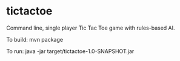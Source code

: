 tictactoe
=========
Command line, single player Tic Tac Toe game with rules-based AI.

To build: 
    mvn package

To run: 
    java -jar target/tictactoe-1.0-SNAPSHOT.jar


